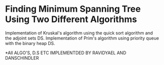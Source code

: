 # Finding Minimum Spanning Tree Using Two Different Algorithms

Implementation of Kruskal's algorithm using the quick sort algorithm and the adjoint sets DS.
Implementation of Prim's algorithm using priority queue with the binary heap DS.

*All ALGO'S, D.S ETC IMPLEMENTDED BY RAVIDYAEL AND DANSCHINDLER
